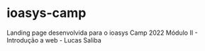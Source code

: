 # ioasys-camp

Landing page desenvolvida para o ioasys Camp 2022
Módulo II - Introdução a web - Lucas Saliba 
